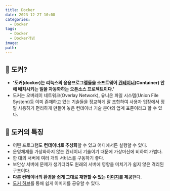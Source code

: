 ```yaml
---
title: Docker
date: 2023-12-27 10:08
categories:
  - Docker
tags:
  - Docker
  - Docker개념
image: 
path:
---
```


## 🌈 도커?
+ **'도커(docker)는 리눅스의 응용프로그램들을 소프트웨어 [컨테이너](https://sonjh919.github.io/posts/컨테이너)(Container) 안에 배치시키는 일을 자동화하는 오픈소스 프로젝트이다.'**
+ 도커는 오버레이 네트워크(Overlay Network), 유니온 파일 시스템(Union File System)등 이미 존재하고 있는 기술들을 정교하게 잘 조합하여 사용자 입장에서 정말 사용하기 편리하게 만들어 놓은 컨테이너 기술 분야의 업계 표준이라고 할 수 있다.

## 🌈 도커의 특징
+ 어떤 프로그램도 **컨테이너로 추상화**할 수 있고 어디에서든 실행할 수 있다.
+ 운영체제를 가상화하지 않는 컨테이너 기술이기 때문에 가상머신에 비하여 가볍다.
+ 한 대의 서버에 여러 개의 서비스를 구동하기 좋다.
+ 보안상 서버에 문제가 생기더라도 원래의 서버에 영향을 미치기가 쉽지 않은 격리된 구조이다.
+ **다른 컨테이너의 환경을 쉽게 그대로 재현할 수 있는 [이미지](https://sonjh919.github.io/posts/이미지)를 제공**한다.
+ [도커 허브](https://sonjh919.github.io/posts/도커-허브)를 통해 쉽게 이미지를 공유할 수 있다.



